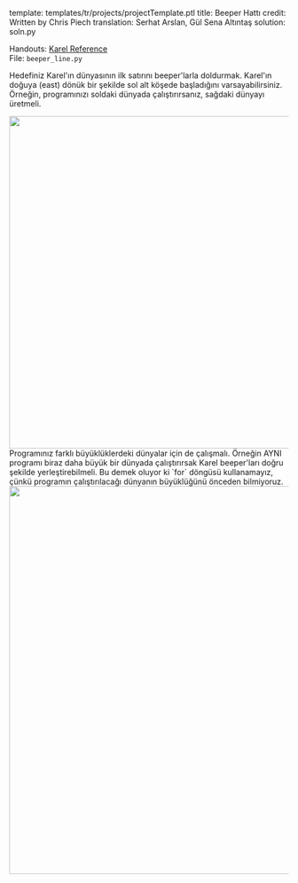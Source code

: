 template: templates/tr/projects/projectTemplate.ptl
title: Beeper Hattı
credit: Written by Chris Piech
translation: Serhat Arslan, Gül Sena Altıntaş
solution: soln.py

Handouts: [Karel Reference]({{pathToRoot}}en/handouts/karel.html)<br/>
File: `beeper_line.py`

Hedefiniz Karel'ın dünyasının ilk satırını beeper'larla doldurmak. Karel'ın doğuya (east) dönük bir şekilde sol alt köşede başladığını varsayabilirsiniz.  Örneğin, programınızı soldaki dünyada çalıştırırsanız, sağdaki dünyayı üretmeli.

<center>
	<img style="width:600px"  src="{{pathToRoot}}img/projects/beeperLine/beeperLine1.png">	
</center>
Programınız farklı büyüklüklerdeki dünyalar için de çalışmalı. Örneğin AYNI programı biraz daha büyük bir dünyada çalıştırırsak Karel beeper'ları doğru şekilde yerleştirebilmeli. Bu demek oluyor ki `for` döngüsü kullanamayız, çünkü programın çalıştırılacağı dünyanın büyüklüğünü önceden bilmiyoruz.

<center>
	<img style="width:700px"  src="{{pathToRoot}}img/projects/beeperLine/beeperLine2.png">	
</center>
